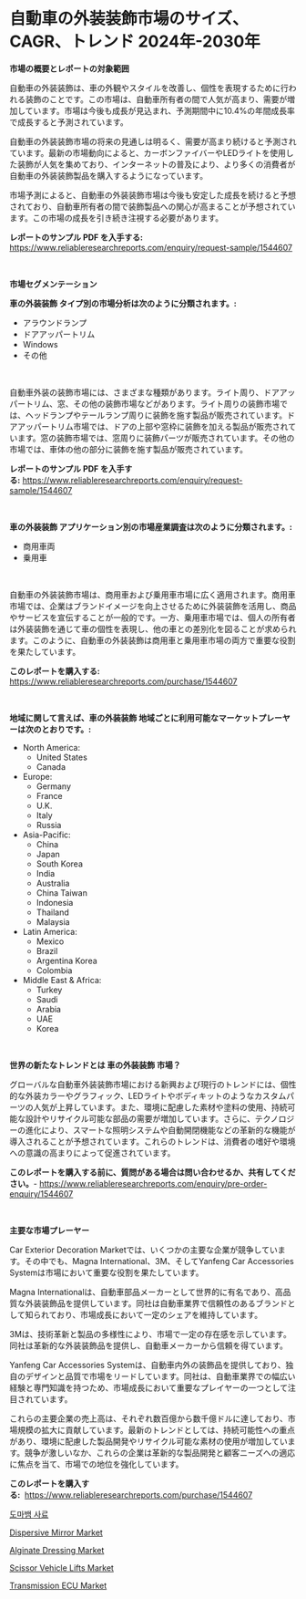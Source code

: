 <p><h1>自動車の外装装飾市場のサイズ、CAGR、トレンド 2024年-2030年</h1></p><p><strong>市場の概要とレポートの対象範囲</strong></p>
<p><p>自動車の外装装飾は、車の外観やスタイルを改善し、個性を表現するために行われる装飾のことです。この市場は、自動車所有者の間で人気が高まり、需要が増加しています。市場は今後も成長が見込まれ、予測期間中に10.4%の年間成長率で成長すると予測されています。</p><p>自動車の外装装飾市場の将来の見通しは明るく、需要が高まり続けると予測されています。最新の市場動向によると、カーボンファイバーやLEDライトを使用した装飾が人気を集めており、インターネットの普及により、より多くの消費者が自動車の外装装飾製品を購入するようになっています。</p><p>市場予測によると、自動車の外装装飾市場は今後も安定した成長を続けると予想されており、自動車所有者の間で装飾製品への関心が高まることが予想されています。この市場の成長を引き続き注視する必要があります。</p></p>
<p><strong>レポートのサンプル PDF を入手する:</strong> <a href="https://www.reliableresearchreports.com/enquiry/request-sample/1544607">https://www.reliableresearchreports.com/enquiry/request-sample/1544607</a></p>
<p>&nbsp;</p>
<p><strong>市場セグメンテーション</strong></p>
<p><strong>車の外装装飾 タイプ別の市場分析は次のように分類されます。:</strong></p>
<p><ul><li>アラウンドランプ</li><li>ドアアッパートリム</li><li>Windows</li><li>その他</li></ul></p>
<p>&nbsp;</p>
<p><p>自動車外装の装飾市場には、さまざまな種類があります。ライト周り、ドアアッパートリム、窓、その他の装飾市場などがあります。ライト周りの装飾市場では、ヘッドランプやテールランプ周りに装飾を施す製品が販売されています。ドアアッパートリム市場では、ドアの上部や窓枠に装飾を加える製品が販売されています。窓の装飾市場では、窓周りに装飾パーツが販売されています。その他の市場では、車体の他の部分に装飾を施す製品が販売されています。</p></p>
<p><strong>レポートのサンプル PDF を入手する:</strong>&nbsp;<a href="https://www.reliableresearchreports.com/enquiry/request-sample/1544607">https://www.reliableresearchreports.com/enquiry/request-sample/1544607</a></p>
<p>&nbsp;</p>
<p><strong> 車の外装装飾 アプリケーション別の市場産業調査は次のように分類されます。:</strong></p>
<p><ul><li>商用車両</li><li>乗用車</li></ul></p>
<p>&nbsp;</p>
<p><p>自動車の外装装飾市場は、商用車および乗用車市場に広く適用されます。商用車市場では、企業はブランドイメージを向上させるために外装装飾を活用し、商品やサービスを宣伝することが一般的です。一方、乗用車市場では、個人の所有者は外装装飾を通じて車の個性を表現し、他の車との差別化を図ることが求められます。このように、自動車の外装装飾は商用車と乗用車市場の両方で重要な役割を果たしています。</p></p>
<p><strong>このレポートを購入する:</strong>&nbsp; <a href="https://www.reliableresearchreports.com/purchase/1544607">https://www.reliableresearchreports.com/purchase/1544607</a></p>
<p>&nbsp;</p>
<p><strong>地域に関して言えば、車の外装装飾 地域ごとに利用可能なマーケットプレーヤーは次のとおりです。:</strong></p>
<p><ul>
    <li>
        North America:
        <ul>
            <li>United States</li>
            <li>Canada</li>
        </ul>
    </li>
    <li>
        Europe:
        <ul>
            <li>Germany</li>
            <li>France</li>
            <li>U.K.</li>
            <li>Italy</li>
            <li>Russia</li>
        </ul>
    </li>
    <li>
        Asia-Pacific:
        <ul>
            <li>China</li>
            <li>Japan</li>
            <li>South Korea</li>
            <li>India</li>
            <li>Australia</li>
            <li>China Taiwan</li>
            <li>Indonesia</li>
            <li>Thailand</li>
            <li>Malaysia</li>
        </ul>
    </li>
    <li>
        Latin America:
        <ul>
            <li>Mexico</li>
            <li>Brazil</li>
            <li>Argentina Korea</li>
            <li>Colombia</li>
        </ul>
    </li>
    <li>
        Middle East & Africa:
        <ul>
            <li>Turkey</li>
            <li>Saudi</li>
            <li>Arabia</li>
            <li>UAE</li>
            <li>Korea</li>
        </ul>
    </li>
    </ul></p>
<p>&nbsp;</p>
<p><strong>世界の新たなトレンドとは 車の外装装飾 市場？</strong></p>
<p><p>グローバルな自動車外装装飾市場における新興および現行のトレンドには、個性的な外装カラーやグラフィック、LEDライトやボディキットのようなカスタムパーツの人気が上昇しています。また、環境に配慮した素材や塗料の使用、持続可能な設計やリサイクル可能な部品の需要が増加しています。さらに、テクノロジーの進化により、スマートな照明システムや自動開閉機能などの革新的な機能が導入されることが予想されています。これらのトレンドは、消費者の嗜好や環境への意識の高まりによって促進されています。</p></p>
<p><strong>このレポートを購入する前に、質問がある場合は問い合わせるか、共有してください。</strong>- <a href="https://www.reliableresearchreports.com/enquiry/pre-order-enquiry/1544607">https://www.reliableresearchreports.com/enquiry/pre-order-enquiry/1544607</a></p>
<p>&nbsp;</p>
<p><strong>主要な市場プレーヤー</strong></p>
<p><p>Car Exterior Decoration Marketでは、いくつかの主要な企業が競争しています。その中でも、Magna International、3M、そしてYanfeng Car Accessories Systemは市場において重要な役割を果たしています。</p><p>Magna Internationalは、自動車部品メーカーとして世界的に有名であり、高品質な外装装飾品を提供しています。同社は自動車業界で信頼性のあるブランドとして知られており、市場成長において一定のシェアを維持しています。</p><p>3Mは、技術革新と製品の多様性により、市場で一定の存在感を示しています。同社は革新的な外装装飾品を提供し、自動車メーカーから信頼を得ています。</p><p>Yanfeng Car Accessories Systemは、自動車内外の装飾品を提供しており、独自のデザインと品質で市場をリードしています。同社は、自動車業界での幅広い経験と専門知識を持つため、市場成長において重要なプレイヤーの一つとして注目されています。</p><p>これらの主要企業の売上高は、それぞれ数百億から数千億ドルに達しており、市場規模の拡大に貢献しています。最新のトレンドとしては、持続可能性への重点があり、環境に配慮した製品開発やリサイクル可能な素材の使用が増加しています。競争が激しいなか、これらの企業は革新的な製品開発と顧客ニーズへの適応に焦点を当て、市場での地位を強化しています。</p></p>
<p><strong>このレポートを購入する:</strong>&nbsp;&nbsp;<a href="https://www.reliableresearchreports.com/purchase/1544607">https://www.reliableresearchreports.com/purchase/1544607</a></p>
<p><p><a href="https://github.com/Madalyell456456/Market-Research-Report-List-1/blob/main/524580112537.md">도마뱀 사료</a></p><p><a href="https://github.com/RoccoManning/Market-Research-Report-List-4/blob/main/dispersive-mirror-market.md">Dispersive Mirror Market</a></p><p><a href="https://sudsy-motorcycle-bbc.notion.site/Alginate-Dressing-Market-Research-Report-Provides-thorough-Industry-Overview-which-offers-an-In-Dep-8aafcd53b9c44d8ca339cff0af8181d4">Alginate Dressing Market</a></p><p><a href="https://view.publitas.com/reportprime-1/scissor-vehicle-lifts-market-offer-valuable-insights-into-market-size-market-share-market-trends-and-projections-spanning-from-2024-to-2031/">Scissor Vehicle Lifts Market</a></p><p><a href="https://issuu.com/reportprime-2/docs/transmission-ecu-market-size-2030.pptx">Transmission ECU Market</a></p></p>